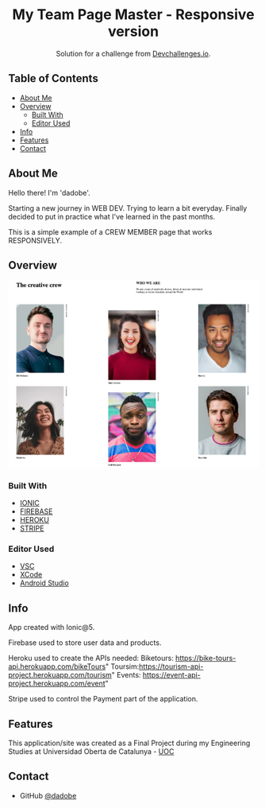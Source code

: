 <!-- Please update value in the {}  -->

<h1 align="center">My Team Page Master - Responsive version</h1>

<div align="center">
   Solution for a challenge from  <a href="http://devchallenges.io" target="_blank">Devchallenges.io</a>.
</div>

<!-- TABLE OF CONTENTS -->

## Table of Contents

- [About Me](#about-me)
- [Overview](#overview)
  - [Built With](#built-with)
  - [Editor Used](#editor-used)
- [Info](#info)
- [Features](#features)
- [Contact](#contact)

<!-- ABOUT ME -->

## About Me

Hello there! I'm 'dadobe'.

Starting a new journey in WEB DEV. Trying to learn a bit everyday. Finally decided to put in practice what I've learned in the past months.

This is a simple example of a CREW MEMBER page that works RESPONSIVELY.

<!-- OVERVIEW -->

## Overview

![screenshot](https://github.com/dadobe/devchallenges-my-team-page-master/blob/main/my-team-members.png)


### Built With

<!-- This section should list any major frameworks that you built your project using. Here are a few examples.-->

- [IONIC](https://ionicframework.com/)
- [FIREBASE](https://developer.mozilla.org/es/docs/Web/CSS)
- [HEROKU](https://dashboard.heroku.com/login)
- [STRIPE](https://stripe.com/es)

### Editor Used

- [VSC](https://code.visualstudio.com/)
- [XCode](https://en.wikipedia.org/wiki/Xcode)
- [Android Studio](https://developer.android.com/studio)

## Info

App created with Ionic@5.

Firebase used to store user data and products.

Heroku used to create the APIs needed:
    Biketours: https://bike-tours-api.herokuapp.com/bikeTours"
    Toursim:https://tourism-api-project.herokuapp.com/tourism"
    Events: https://event-api-project.herokuapp.com/event"
    
Stripe used to control the Payment part of the application.


## Features

<!-- List the features of your application or follow the template. Don't share the figma file here :) -->

This application/site was created as a Final Project during my Engineering Studies at Universidad Oberta de Catalunya - [UOC](https://studies.uoc.edu/en/study-at-the-uoc)

## Contact

- GitHub [@dadobe](https://github.com/dadobe)
